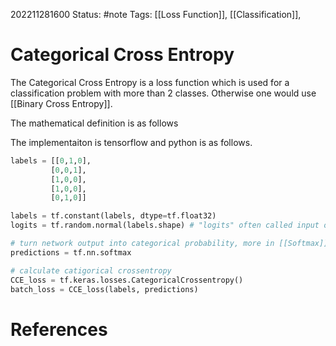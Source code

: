 202211281600
Status: #note
Tags: [[Loss Function]], [[Classification]], 

# Categorical Cross Entropy

The Categorical Cross Entropy is a loss function which is used for a classification problem with more than 2 classes. Otherwise one would use [[Binary Cross Entropy]].

The mathematical definition is as follows

The implementaiton is tensorflow and python is as follows.
```python
labels = [[0,1,0],
		 [0,0,1],
		 [1,0,0],
		 [1,0,0],
		 [0,1,0]]

labels = tf.constant(labels, dtype=tf.float32)
logits = tf.random.normal(labels.shape) # "logits" often called input of softmax

# turn network output into categorical probability, more in [[Softmax]]
predictions = tf.nn.softmax

# calculate catigorical crossentropy
CCE_loss = tf.keras.losses.CategoricalCrossentropy()
batch_loss = CCE_loss(labels, predictions)
```

# References